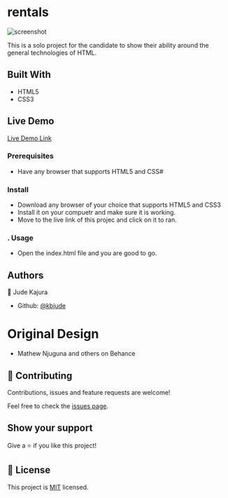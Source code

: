 # rentals
![screenshot](./resources/Screenshot.png)

This is a solo project for the candidate to show their ability around the general technologies of HTML.

## Built With

- HTML5
- CSS3

## Live Demo

[Live Demo Link](https://kbjude.github.io/rentals/)


###  Prerequisites
  - Have any browser that supports HTML5 and CSS#
### Install
  - Download any browser of your choice that supports HTML5 and CSS3
  - Install it on your compuetr and make sure it is working.
  - Move to the live link of this projec and click on it to ran.
### . Usage
  - Open the index.html file and you are good to go.
## Authors
👤 Jude Kajura

- Github: [@kbjude](https://github.com/kbjude/rentals/pull/1)

# Original Design
- Mathew Njuguna and others on Behance

## 🤝 Contributing

Contributions, issues and feature requests are welcome!

Feel free to check the [issues page]().

## Show your support

Give a ⭐️ if you like this project!

## 📝 License

This project is [MIT](lic.url) licensed.
